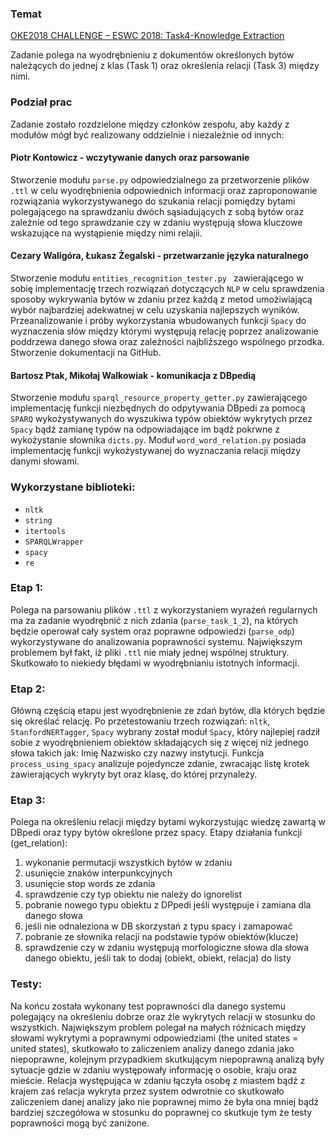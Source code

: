 ### Temat
[OKE2018 CHALLENGE – ESWC 2018: Task4-Knowledge Extraction](https://project-hobbit.eu/challenges/oke2018-challenge-eswc-2018/tasks/)

Zadanie polega na wyodrębnieniu z dokumentów określonych bytów 
należących do jednej z klas (Task 1) oraz określenia relacji (Task 3) między nimi.

### Podział prac
Zadanie zostało rozdzielone między członków zespołu, aby każdy z modułów mógł być realizowany oddzielnie 
i niezależnie od innych:
#### Piotr Kontowicz - wczytywanie danych oraz parsowanie
Stworzenie modułu `parse.py` odpowiedzialnego za przetworzenie plików `.ttl` w celu wyodrębnienia odpowiednich informacji 
oraz zaproponowanie rozwiązania wykorzystywanego do szukania relacji pomiędzy bytami polegającego na sprawdzaniu dwóch sąsiadujących
z sobą bytów oraz zależnie od tego sprawdzanie czy w zdaniu występują słowa kluczowe wskazujące na wystąpienie między nimi relajii.
#### Cezary Waligóra, Łukasz Żegalski - przetwarzanie języka naturalnego 
Stworzenie modułu `entities_recognition_tester.py ` zawierającego w sobię implementację trzech rozwiązań dotyczących `NLP` w celu 
sprawdzenia sposoby wykrywania bytów w zdaniu przez każdą z metod umożiwiającą wybór najbardziej adekwatnej w celu uzyskania najlepszych wyników. Przeanalizowanie i próby wykorzystania wbudowanych funkcji `Spacy` do wyznaczenia słów między którymi występują relację poprzez analizowanie poddrzewa danego słowa oraz zależności najbliższego wspólnego przodka. Stworzenie dokumentacji na GitHub.    
#### Bartosz Ptak, Mikołaj Walkowiak - komunikacja z DBpedią
Stworzenie modułu `sparql_resource_property_getter.py` zawierającego implementację funkcji niezbędnych do odpytywania DBpedi za pomocą `SPARQ` wykożystywanych do wyszukiwa typów obiektów wykrytych przez `Spacy` bądź zamianę typów na odpowiadające im bądź pokrwne z wykożystanie słownika `dicts.py`. Moduł `word_word_relation.py` posiada implementację funkcji wykożystywanej do wyznaczania relacji między danymi słowami.

### Wykorzystane biblioteki:
* `nltk`
* `string`
* `itertools`
* `SPARQLWrapper`
* `spacy`
* `re`

### Etap 1: 
  Polega na parsowaniu plików `.ttl` z wykorzystaniem wyrażeń regularnych ma za zadanie wyodrębnić z nich zdania (`parse_task_1_2`), na których będzie operował cały system oraz poprawne odpowiedzi (`parse_odp`) wykorzystywane do analizowania poprawności systemu. Największym problemem był fakt, iż pliki `.ttl` nie miały jednej wspólnej struktury. Skutkowało to niekiedy błędami w wyodrębnianiu istotnych informacji. 

### Etap 2: 
  Główną częścią etapu jest wyodrębnienie ze zdań bytów, dla których będzie się określać relację. Po przetestowaniu trzech rozwiązań: `nltk`, `StanfordNERTagger`, `Spacy` wybrany został moduł `Spacy`, który najlepiej radził sobie z wyodrębnieniem obiektów składających się z więcej niż jednego słowa takich jak: Imię Nazwisko czy nazwy instytucji. Funkcja  `process_using_spacy` analizuje pojedyncze zdanie, zwracając listę krotek zawierających wykryty byt oraz klasę, do której przynależy. 

### Etap 3: 
  Polega na określeniu relacji między bytami wykorzystując wiedzę zawartą w DBpedi oraz typy bytów określone przez spacy.
  Etapy działania funkcji (get_relation):
 1. wykonanie permutacji wszystkich bytów w zdaniu   
 2. usunięcie znaków interpunkcyjnych
 3. usunięcie stop words ze zdania
 4. sprawdzenie czy typ obiektu nie należy do ignorelist
 5. pobranie nowego typu obiektu z DPpedi jeśli występuje i zamiana dla danego słowa
 6. jeśli nie odnaleziona w DB skorzystań z typu spacy i zamapować 
 7. pobranie ze słownika relacji na podstawie typów obiektów(klucze)
 8. sprawdzenie czy w zdaniu występują morfologiczne słowa dla słowa danego obiektu, jeśli tak to dodaj (obiekt, obiekt, relacja) do listy

### Testy:
Na końcu została wykonany test poprawności dla danego systemu polegający na określeniu dobrze oraz źle wykrytych relacji w stosunku do   wszystkich. Największym problem polegał na małych różnicach między słowami wykrytymi a poprawnymi odpowiedziami (the united states =     united states), skutkowało to zaliczeniem analizy danego zdania jako niepoprawne, kolejnym przypadkiem skutkującym niepoprawną analizą   były sytuacje gdzie w zdaniu występowały informację o osobie, kraju oraz mieście. Relacja występująca w zdaniu łączyła osobę z           miastem bądź z krajem zaś relacja wykryta przez system odwrotnie co skutkowało zaliczeniem danej analizy jako nie poprawnej mimo że     była ona mniej bądź bardziej szczegółowa  w stosunku do poprawnej co skutkuje tym że testy poprawności mogą być zaniżone.
 

